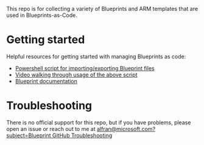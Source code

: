 This repo is for collecting a variety of Blueprints and ARM templates that are used in Blueprints-as-Code.


# Getting started
Helpful resources for getting started with managing Blueprints as code:

* [Powershell script for importing/exporting Blueprint files](https://www.powershellgallery.com/packages/Manage-AzureRMBlueprint/1.41)
* [Video walking through usage of the above script](https://www.youtube.com/watch?v=SMORUIPhKd8)
* [Blueprint documentation](https://aka.ms/whatareblueprints)

# Troubleshooting
There is no official support for this repo, but if you have problems, please open an issue or reach out to me at [alfran@microsoft.com?subject=Blueprint GitHub Troubleshooting](mailto:alfran@microsoft.com)

